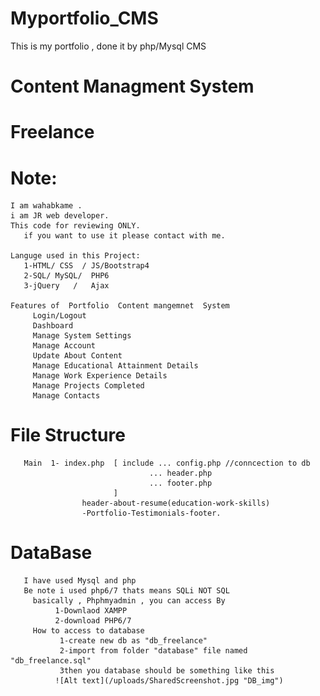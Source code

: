 # Myportfolio_CMS
This is my portfolio , done it by php/Mysql CMS


#                   Content Managment System 
#                   Freelance


# Note:
    I am wahabkame .
    i am JR web developer.
    This code for reviewing ONLY.
       if you want to use it please contact with me.

    Languge used in this Project:
       1-HTML/ CSS  / JS/Bootstrap4
       2-SQL/ MySQL/  PHP6 
       3-jQuery   /   Ajax

    Features of  Portfolio  Content mangemnet  System 
         Login/Logout
         Dashboard
         Manage System Settings
         Manage Account
         Update About Content
         Manage Educational Attainment Details
         Manage Work Experience Details
         Manage Projects Completed
         Manage Contacts

# File Structure
       Main  1- index.php  [ include ... config.php //conncection to db
                                   ... header.php
                                   ... footer.php
                           ]
                    header-about-resume(education-work-skills)
                    -Portfolio-Testimonials-footer.
                    
                    
# DataBase
       I have used Mysql and php 
       Be note i used php6/7 thats means SQLi NOT SQL
         basically , Phphmyadmin , you can access By
              1-Downlaod XAMPP 
              2-download PHP6/7              
         How to access to database
               1-create new db as "db_freelance"
               2-import from folder "database" file named "db_freelance.sql"
               3then you database should be something like this
              ![Alt text](/uploads/SharedScreenshot.jpg "DB_img")
              
              

